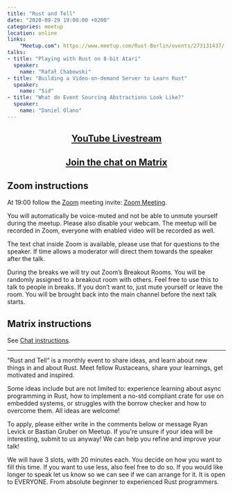 ```yaml
---
title: "Rust and Tell"
date: "2020-09-29 19:00:00 +0200"
categories: meetup
location: online
links:
    "Meetup.com": https://www.meetup.com/Rust-Berlin/events/273131437/
talks:
- title: "Playing with Rust on 8-bit Atari"
  speaker:
    name: "Rafał Chabowski"
- title: "Building a Video-on-demand Server to Learn Rust"
  speaker:
    name: "Sid"
- title: "What do Event Sourcing Abstractions Look Like?"
  speaker:
    name: "Daniel Olano"
---
```


<center>
    <h2><a href="https://www.youtube.com/watch?v=GuShMUou6_U&feature=youtu.be">YouTube Livestream</a></h2>
    <h2><a href="https://matrix.to/#/!nScYCdqWQUsTkFRJMb:chat.berline.rs">Join the chat on Matrix</a></h2>
</center>

## Zoom instructions

At 19:00 follow the [Zoom][] meeting invite: [Zoom Meeting](https://twilio.zoom.us/j/92809068898?pwd=VHlYRFc3Qi90WjdrNDBNMjJGU0o2QT09).

[Zoom]: https://zoom.us/

You will automatically be voice-muted and not be able to unmute yourself during the meetup.
Please also disable your webcam.
The meetup will be recorded in Zoom, everyone with enabled video will be recorded as well.

The text chat inside Zoom is available, please use that for questions to the speaker. If time allows a moderator will direct them towards the speaker after the talk.

During the breaks we will try out Zoom’s Breakout Rooms.
You will be randomly assigned to a breakout room with others.
Feel free to use this to talk to people in breaks. If you don’t want to, just mute yourself or leave the room.
You will be brought back into the main channel before the next talk starts.

## Matrix instructions

See [Chat instructions](/chat/).

---

"Rust and Tell“ is a monthly event to share ideas, and learn about new things in and about Rust. Meet fellow Rustaceans, share your learnings, get motivated and inspired.

Some ideas include but are not limited to: experience learning about async programming in Rust, how to implement a no-std compliant crate for use on embedded systems, or struggles with the borrow checker and how to overcome them. All ideas are welcome!

To apply, please either write in the comments below or message Ryan Levick or Bastian Gruber on Meetup. If you're unsure if your idea will be interesting, submit to us anyway! We can help you refine and improve your talk!

We will have 3 slots, with 20 minutes each. You decide on how you want to fill this time. If you want to use less, also feel free to do so. If you would like longer to speak let us know so we can see if we can arrange for it. It is open to EVERYONE. From absolute beginner to experienced Rust programmers.
